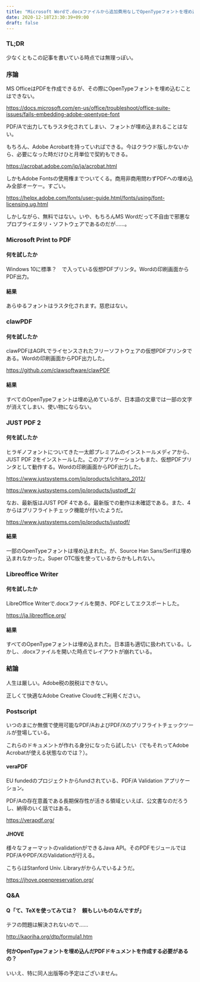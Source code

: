 ```yaml
---
title: "Microsoft Wordで.docxファイルから追加費用なしでOpenTypeフォントを埋め込んだPDFを作成できるか"
date: 2020-12-18T23:30:39+09:00
draft: false
---
```


### TL;DR

少なくともこの記事を書いている時点では無理っぽい。

### 序論

MS OfficeはPDFを作成できるが、その際にOpenTypeフォントを埋め込むことはできない。

https://docs.microsoft.com/en-us/office/troubleshoot/office-suite-issues/fails-embedding-adobe-opentype-font

PDF/Aで出力してもラスタ化されてしまい、フォントが埋め込まれることはない。

もちろん、Adobe Acrobatを持っていればできる。今はクラウド版しかないから、必要になった時だけひと月単位で契約もできる。

https://acrobat.adobe.com/jp/ja/acrobat.html

しかもAdobe Fontsの使用権までついてくる。商用非商用問わずPDFへの埋め込み全部オーケー。すごい。

https://helpx.adobe.com/fonts/user-guide.html/fonts/using/font-licensing.ug.html

しかしながら、無料ではない。いや、もちろんMS Wordだって不自由で邪悪なプロプライエタリ・ソフトウェアであるのだが……。

### Microsoft Print to PDF

#### 何を試したか

Windows 10に標準？　で入っている仮想PDFプリンタ。Wordの印刷画面からPDF出力。

#### 結果

あらゆるフォントはラスタ化されます。慈悲はない。

### clawPDF

#### 何を試したか

clawPDFはAGPLでライセンスされたフリーソフトウェアの仮想PDFプリンタである。Wordの印刷画面からPDF出力した。

https://github.com/clawsoftware/clawPDF

#### 結果

すべてのOpenTypeフォントは埋め込めているが、日本語の文章では一部の文字が消えてしまい、使い物にならない。

### JUST PDF 2

#### 何を試したか

ヒラギノフォントについてきた一太郎プレミアムのインストールメディアから、JUST PDF 2をインストールした。このアプリケーションもまた、仮想PDFプリンタとして動作する。Wordの印刷画面からPDF出力した。

https://www.justsystems.com/jp/products/ichitaro_2012/

https://www.justsystems.com/jp/products/justpdf_2/

なお、最新版はJUST PDF 4である。最新版での動作は未確認である。また、4からはプリフライトチェック機能が付いたようだ。

https://www.justsystems.com/jp/products/justpdf/

#### 結果

一部のOpenTypeフォントは埋め込まれた。が、Source Han Sans/Serifは埋め込まれなかった。Super OTC版を使っているからかもしれない。

### Libreoffice Writer

#### 何を試したか

LibreOffice Writerで.docxファイルを開き、PDFとしてエクスポートした。

https://ja.libreoffice.org/

#### 結果

すべてのOpenTypeフォントは埋め込まれた。日本語も適切に扱われている。しかし、.docxファイルを開いた時点でレイアウトが崩れている。

### 結論

人生は厳しい。Adobe税の脱税はできない。

正しくて快適なAdobe Creative Cloudをご利用ください。

### Postscript

いつのまにか無償で使用可能なPDF/AおよびPDF/Xのプリフライトチェックツールが登場している。

これらのドキュメントが作れる身分になったら試したい（でもそれってAdobe Acrobatが使える状態なのでは？）。

#### veraPDF

EU fundedのプロジェクトからfundされている、PDF/A Validation アプリケーション。

PDF/Aの存在意義である長期保存性が活きる領域といえば、公文書なのだろうし、納得のいく話ではある。

https://verapdf.org/

#### JHOVE

様々なフォーマットのvalidationができるJava API。そのPDFモジュールではPDF/AやPDF/XのValidationが行える。

こちらはStanford Univ. Libraryがからんでいるようだ。

https://jhove.openpreservation.org/


### Q&A

#### Q「て、TeXを使ってみては？　頼もしいものなんですが」

テフの問題は解決されないので……

http://kaoriha.org/dtp/formula1.htm

#### 何かOpenTypeフォントを埋め込んだPDFドキュメントを作成する必要があるの？

いいえ、特に同人出版等の予定はございません。